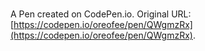 # 

A Pen created on CodePen.io. Original URL: [https://codepen.io/oreofee/pen/QWgmzRx](https://codepen.io/oreofee/pen/QWgmzRx).



